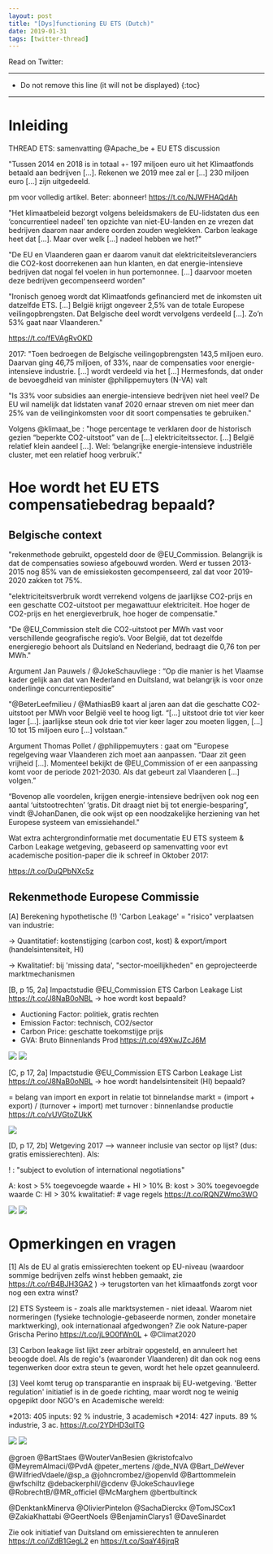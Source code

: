 ```yaml
---
layout: post
title: "[Dys]functioning EU ETS (Dutch)"
date: 2019-01-31
tags: [twitter-thread]
---
```


Read on Twitter: <a href="http://bit.ly/2J1QBWl" target="_blank"><i class="fab fa-twitter-square fa-1x" title="twitter-thread"></i></a> 

-----
* Do not remove this line (it will not be displayed)
{:toc}
-----

# Inleiding

THREAD ETS: samenvatting @Apache_be + EU ETS discussion

"Tussen 2014 en 2018 is in totaal +- 197 miljoen euro uit het Klimaatfonds betaald aan bedrijven [...]. Rekenen we 2019 mee zal er [...] 230 miljoen euro [...] zijn uitgedeeld.

pm voor volledig artikel. Beter: abonneer! https://t.co/NJWFHAQdAh

"Het klimaatbeleid bezorgt volgens beleidsmakers de EU-lidstaten dus een ‘concurrentieel nadeel’ ten opzichte van niet-EU-landen en ze vrezen dat bedrijven daarom naar andere oorden zouden weglekken. Carbon leakage heet dat [...]. Maar over welk [...] nadeel hebben we het?"

"De EU en Vlaanderen gaan er daarom vanuit dat elektriciteitsleveranciers die CO2-kost doorrekenen aan hun klanten, en dat energie-intensieve bedrijven dat nogal fel voelen in hun portemonnee. [...] daarvoor moeten deze bedrijven gecompenseerd worden"

"Ironisch genoeg wordt dat Klimaatfonds gefinancierd met de inkomsten uit datzelfde ETS. [...] België krijgt ongeveer 2,5% van de totale Europese veilingopbrengsten. Dat Belgische deel wordt vervolgens verdeeld [...]. Zo’n 53% gaat naar Vlaanderen."

https://t.co/fEVAgRvOKD

2017: "Toen bedroegen de Belgische veilingopbrengsten 143,5 miljoen euro. Daarvan ging 46,75 miljoen, of 33%, naar de compensaties voor energie-intensieve industrie. [...] wordt verdeeld via het [...] Hermesfonds, dat onder de bevoegdheid van minister @philippemuyters (N-VA) valt

"Is 33% voor subsidies aan energie-intensieve bedrijven niet heel veel? De EU wil namelijk dat lidstaten vanaf 2020 ernaar streven om niet meer dan 25% van de veilinginkomsten voor dit soort compensaties te gebruiken."

Volgens @klimaat_be : "hoge percentage te verklaren door de historisch gezien “beperkte CO2-uitstoot” van de [...] elektriciteitssector. [...] België relatief klein aandeel [...]. Wel: ‘belangrijke energie-intensieve industriële cluster, met een relatief hoog verbruik’."

# Hoe wordt het EU ETS compensatiebedrag bepaald?

## Belgische context

"rekenmethode gebruikt, opgesteld door de @EU_Commission. Belangrijk is dat de compensaties sowieso afgebouwd worden. Werd er tussen 2013-2015 nog 85% van de emissiekosten gecompenseerd, zal dat voor  2019-2020 zakken tot 75%.

"elektriciteitsverbruik wordt verrekend volgens de jaarlijkse CO2-prijs en een geschatte CO2-uitstoot per megawattuur elektriciteit. Hoe hoger de CO2-prijs en het energieverbruik, hoe hoger de compensatie."

"De @EU_Commission stelt die CO2-uitstoot per MWh vast voor verschillende geografische regio’s. Voor België, dat tot dezelfde energieregio behoort als Duitsland en Nederland, bedraagt die 0,76 ton per MWh."

Argument Jan Pauwels / @JokeSchauvliege : “Op die manier is het Vlaamse kader gelijk aan dat van Nederland en Duitsland, wat belangrijk is voor onze onderlinge concurrentiepositie”

"@BeterLeefmilieu / @MathiasB9 kaart al jaren aan dat die geschatte CO2-uitstoot per MWh voor België veel te hoog ligt. “[...] uitstoot drie tot vier keer lager [...]. jaarlijkse steun ook drie tot vier keer lager zou moeten liggen, [...] 10 tot 15 miljoen euro [...] volstaan.”

Argument Thomas Pollet / @philippemuyters : gaat om "Europese regelgeving waar Vlaanderen zich moet aan aanpassen. “Daar zit geen vrijheid [...]. Momenteel bekijkt de @EU_Commission of er een aanpassing komt voor de periode 2021-2030. Als dat gebeurt zal Vlaanderen [...] volgen.”

“Bovenop alle voordelen, krijgen energie-intensieve bedrijven ook nog een aantal ‘uitstootrechten’ ‘gratis. Dit draagt niet bij tot energie-besparing”, vindt @JohanDanen, die ook wijst op een noodzakelijke herziening van het Europese systeem van emissiehandel."

Wat extra achtergrondinformatie met documentatie EU ETS systeem &amp; Carbon Leakage wetgeving, gebaseerd op samenvatting voor evt academische position-paper die ik schreef in Oktober 2017:

https://t.co/DuQPbNXc5z

## Rekenmethode Europese Commissie

[A] Berekening hypothetische (!) 'Carbon Leakage' = "risico" verplaatsen van industrie:

-&gt; Quantitatief: kostenstijging (carbon cost, kost) &amp; export/import (handelsintensiteit, HI)

-&gt; Kwalitatief: bij 'missing data', "sector-moeilijkheden" en geprojecteerde marktmechanismen

[B, p 15, 2a] Impactstudie @EU_Commission ETS Carbon Leakage List https://t.co/J8NaB0oNBL -&gt; hoe wordt kost bepaald?

- Auctioning Factor: politiek, gratis rechten
- Emission Factor: technisch, CO2/sector
- Carbon Price: geschatte toekomstijge prijs
- GVA: Bruto Binnenlands Prod https://t.co/49XwJZcJ6M

<img class='twimg' style='max-width: 100%' src='http://pbs.twimg.com/media/DyPtq6DWkAALENX.jpg'/>


<img class='twimg' style='max-width: 100%' src='http://pbs.twimg.com/media/DyP1AX_WoAAOtQR.jpg'/>


[C, p 17, 2a] Impactstudie @EU_Commission ETS Carbon Leakage List https://t.co/J8NaB0oNBL -&gt; hoe wordt handelsintensiteit (HI) bepaald?

=  belang van import en export in relatie tot binnelandse markt
= (import + export) / (turnover + import) met turnover : binnenlandse productie https://t.co/vUVGtoZUkK

<img class='twimg' style='max-width: 100%' src='http://pbs.twimg.com/media/DyP0f15X4AAhrqV.jpg'/>


[D, p 17, 2b] Wetgeving 2017 --&gt; wanneer inclusie van sector op lijst? (dus: gratis emissierechten). Als:

! : "subject to evolution of international negotiations"

A: kost &gt; 5% toegevoegde waarde + HI &gt; 10%
B: kost &gt; 30% toegevoegde waarde
C: HI &gt; 30%
kwalitatief: # vage regels https://t.co/RQNZWmo3WO

<img class='twimg' style='max-width: 100%' src='http://pbs.twimg.com/media/DyP2PoUXQAIYT7N.jpg'/>


<img class='twimg' style='max-width: 100%' src='http://pbs.twimg.com/media/DyP2XQHXgAEw1Ln.jpg'/>

# Opmerkingen en vragen

[1] Als de EU al gratis emissierechten toekent op EU-niveau (waardoor sommige bedrijven zelfs winst hebben gemaakt, zie https://t.co/rB4BJH3GA2 ) -&gt; terugstorten van het klimaatfonds zorgt voor nog een extra winst?

[2] ETS Systeem is - zoals alle marktsystemen - niet ideaal. Waarom niet normeringen (fysieke technologie-gebaseerde normen, zonder monetaire marktwerking), ook internationaal afgedwongen? Zie ook Nature-paper Grischa Perino https://t.co/jL9O0fWn0L + @Climat2020

[3] Carbon leakage list lijkt zeer arbitrair opgesteld, en annuleert het beoogde doel. Als de regio's (waaronder Vlaanderen) dit dan ook nog eens tegenwerken door extra steun te geven, wordt het hele opzet geannuleerd.

[3] Veel komt terug op transparantie en inspraak bij EU-wetgeving. 'Better regulation' initiatief is in de goede richting, maar wordt nog te weinig opgepikt door NGO's en Academische wereld:

*2013: 405 inputs: 92 % industrie, 3 academisch
*2014: 427 inputs. 89 % industrie, 3 ac. https://t.co/2YDHD3qlTG

<img class='twimg' style='max-width: 100%' src='http://pbs.twimg.com/media/DyPyx1sXgAAN4GT.jpg'/>


<img class='twimg' style='max-width: 100%' src='http://pbs.twimg.com/media/DyPyx8wX0AAVlj7.jpg'/>


@groen @BartStaes @WouterVanBesien @kristofcalvo @MeyremAlmaci/@PvdA @peter_mertens  /@de_NVA @Bart_DeWever @WilfriedVdaele/@sp_a @johncrombez/@openvld @Barttommelein @wfschiltz @debackerphil/@cdenv @JokeSchauvliege @RobrechtB/@MR_officiel @McMarghem @bertbultinck

@DenktankMinerva @OlivierPintelon @SachaDierckx @TomJSCox1 @ZakiaKhattabi @GeertNoels @BenjaminClarys1 @DaveSinardet

Zie ook initiatief van Duitsland om emissierechten te annuleren https://t.co/iZdB1GegL2 en https://t.co/SqaY46jrqR


